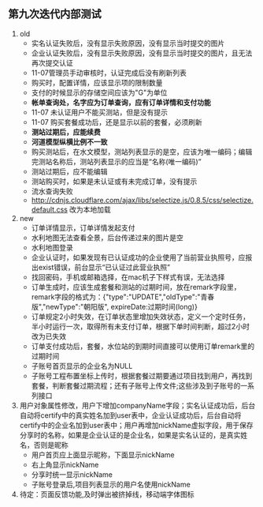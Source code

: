 ## 第九次迭代内部测试
>
1. old
    - 实名认证失败后，没有显示失败原因，没有显示当时提交的图片
    - 企业认证失败后，没有显示失败原因，没有显示当时提交的图片，且无法再次提交认证
    - 11-07管理员手动审核时，认证完成后没有刷新列表
    - 购买时，配置详情，应该显示项的限制数量
    - 支付的时候显示的存储空间应该为"G"为单位
    - **帐单查询处，名字应为订单查询，应有订单详情和支付功能**
    - 11-07 未认证用户不能买测站，但是没有提示
    - 11-07 购买套餐成功后，还是显示以前的套餐，必须刷新
    - **测站过期后，应能续费**
    - **河道模型纵横比例不一致**
    - 购买测站后，在水文模型，测站列表显示的是空，应该为唯一编码；编辑完测站名称后，测站列表显示的应当是“名称(唯一编码)”
    - 测站过期后，应不能编辑
    - 测站购买时，如果是未认证或有未完成订单，没有提示
    - 流水查询失败
    - http://cdnjs.cloudflare.com/ajax/libs/selectize.js/0.8.5/css/selectize.default.css 改为本地加载
2. new 
    - 订单详情显示，订单详情发起支付
    - 水利地图无法查看全景，后台传递过来的图片是空
    - 水利地图登录
    - 企业认证时，如果发现有已认证成功的企业使用了当前营业执照号，应报出exist错误，前台显示“已认证过此营业执照”
    - 找回密码，手机或邮箱选择，在mac机子下样式有误，无法选择
    - 订单生成时，应该生成套餐和测站的过期时间，放在remark字段里，remark字段的格式为：{"type":"UPDATE","oldType":"青春版","newType":"朝阳版", expireDate:过期时间(long)}
    - 订单规定2小时失效，在订单状态里增加失效状态，定义一个定时任务，半小时运行一次，取得所有未支付订单，根据下单时间判断，超过2小时改为已失效
    - 订单支付成功后，套餐，水位站的到期时间直接可以使用订单remark里的过期时间
    - 子账号首页显示的企业名为NULL
    - 子账号工程布置坐标上传时，根据套餐过期要通过项目找到用户，再找到套餐，判断套餐过期流程；还有子账号上传文件;这些涉及到子账号的一系列接口
3. 用户对象属性修改，用户下增加companyName字段；实名认证成功后，后台自动将certify中的真实姓名加到user表中，企业认证成功后，后台自动将certify中的企业名加到user表中；用户再增加nickName虚拟字段，用于保存分享时的名称，如果是企业认证的是企业名，如果是实名认证的，是真实姓名，否则是昵称
    - 用户首页应上面显示昵称，下面显示nickName
    - 右上角显示nickName
    - 分享时统一显示nickName
    - 子账号登录后,项目列表显示的用户名使用nickName
4. 待定：页面反馈功能,及时弹出被挤掉线，移动端字体图标



